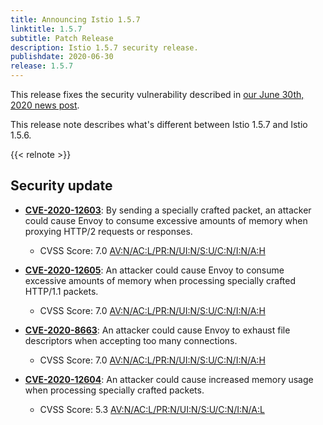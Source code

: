 ```yaml
---
title: Announcing Istio 1.5.7
linktitle: 1.5.7
subtitle: Patch Release
description: Istio 1.5.7 security release.
publishdate: 2020-06-30
release: 1.5.7
---
```


This release fixes the security vulnerability described in [our June 30th, 2020 news post](/pt-br/news/security/istio-security-2020-007).

This release note describes what's different between Istio 1.5.7 and Istio 1.5.6.

{{< relnote >}}

## Security update

* __[CVE-2020-12603](https://cve.mitre.org/cgi-bin/cvename.cgi?name=CVE-2020-12603)__:
By sending a specially crafted packet, an attacker could cause Envoy to consume excessive amounts of memory when proxying HTTP/2 requests or responses.
    * CVSS Score: 7.0 [AV:N/AC:L/PR:N/UI:N/S:U/C:N/I:N/A:H](https://nvd.nist.gov/vuln-metrics/cvss/v3-calculator?vector=AV:N/AC:L/PR:N/UI:N/S:U/C:N/I:N/A:H&version=3.1)

* __[CVE-2020-12605](https://cve.mitre.org/cgi-bin/cvename.cgi?name=CVE-2020-12605)__:
An attacker could cause Envoy to consume excessive amounts of memory when processing specially crafted HTTP/1.1 packets.
    * CVSS Score: 7.0 [AV:N/AC:L/PR:N/UI:N/S:U/C:N/I:N/A:H](https://nvd.nist.gov/vuln-metrics/cvss/v3-calculator?vector=AV:N/AC:L/PR:N/UI:N/S:U/C:N/I:N/A:H&version=3.1)

* __[CVE-2020-8663](https://cve.mitre.org/cgi-bin/cvename.cgi?name=CVE-2020-8663)__:
An attacker could cause Envoy to exhaust file descriptors when accepting too many connections.
    * CVSS Score: 7.0 [AV:N/AC:L/PR:N/UI:N/S:U/C:N/I:N/A:H](https://nvd.nist.gov/vuln-metrics/cvss/v3-calculator?vector=AV:N/AC:L/PR:N/UI:N/S:U/C:N/I:N/A:H&version=3.1)

* __[CVE-2020-12604](https://cve.mitre.org/cgi-bin/cvename.cgi?name=CVE-2020-12604)__:
An attacker could cause increased memory usage when processing specially crafted packets.
    * CVSS Score: 5.3 [AV:N/AC:L/PR:N/UI:N/S:U/C:N/I:N/A:L](https://nvd.nist.gov/vuln-metrics/cvss/v3-calculator?vector=AV:N/AC:L/PR:N/UI:N/S:U/C:N/I:N/A:H&version=3.1)
